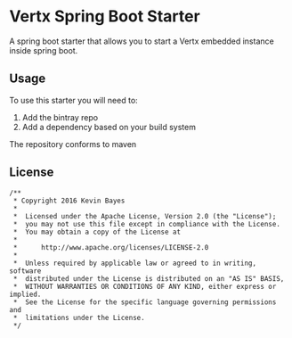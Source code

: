 # Vertx Spring Boot Starter

A spring boot starter that allows you to start a Vertx embedded instance inside spring boot.

## Usage
To use this starter you will need to:
1. Add the bintray repo
2. Add a dependency based on your build system

The repository conforms to maven
 
 
## License
```
/**
 * Copyright 2016 Kevin Bayes
 *
 *  Licensed under the Apache License, Version 2.0 (the "License");
 *  you may not use this file except in compliance with the License.
 *  You may obtain a copy of the License at
 *
 *      http://www.apache.org/licenses/LICENSE-2.0
 *
 *  Unless required by applicable law or agreed to in writing, software
 *  distributed under the License is distributed on an "AS IS" BASIS,
 *  WITHOUT WARRANTIES OR CONDITIONS OF ANY KIND, either express or implied.
 *  See the License for the specific language governing permissions and
 *  limitations under the License.
 */
```